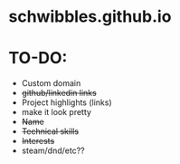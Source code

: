 # schwibbles.github.io </br>

# TO-DO: </br>
- Custom domain
- ~~github/linkedin links~~
- Project highlights (links)
- make it look pretty
- ~~Name~~
- ~~Technical skills~~
- ~~Interests~~
- steam/dnd/etc??
